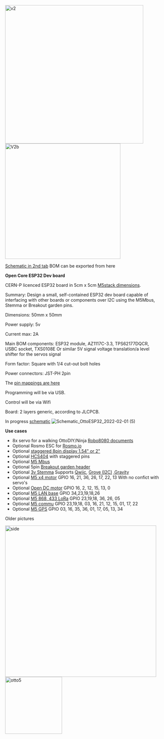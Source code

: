 <img width="447" alt="v2" src="https://user-images.githubusercontent.com/400875/151975925-141f34f4-bfb3-49a4-a934-d17ff00b97d6.png">
<img width="373" alt="V2b" src="https://user-images.githubusercontent.com/400875/151975964-5604d894-c7a4-4253-8fb4-9250efad506d.png">

[Schematic in 2nd tab](https://easyeda.com/editor#id=|cf28dd6a985d4901b4a220c4195efb63|8899d40f4e734017b47c859c78fa6371) BOM can be exported from here

**Open Core ESP32 Dev board**

CERN-P licenced ESP32 board  in 5cm x 5cm [M5stack dimensions](https://shop.m5stack.com/collections/stack-series).

Summary: Design a small, self-contained ESP32 dev board capable of interfacing with other boards or components over I2C using the M5Mbus, Stemma or Breakout garden pins.

Dimensions: 50mm x 50mm

Power supply: 5v 

Current max: 2A

Main BOM components: ESP32 module, AZ1117C-3.3, TPS62177DQCR, USBC socket, TXS0108E Or similar 5V signal voltage translation/a level shifter for the servos signal

Form factor: Square with 1/4 cut-out bolt holes

Power connectors: JST-PH 2pin

The [pin mappings are here](https://docs.google.com/spreadsheets/d/18HBvosVtXnOy4TjSlgeaK6NfCzJlY6rAayFWI3vbToo/htmlview)

Programming will be via USB.

Control will be via Wifi

Board: 2 layers generic, according to JLCPCB.

In progress [schematic](https://easyeda.com/editor#id=|cf28dd6a985d4901b4a220c4195efb63|8899d40f4e734017b47c859c78fa6371)
![Schematic_OttoESP32_2022-02-01 (5)](https://user-images.githubusercontent.com/400875/152006990-6e690cb6-8825-4a09-a319-a157a48f4662.png)




**Use cases**
- 8x servo for a walking OttoDIY/Ninja [Robo8080 documents](https://togetter.com/li/1374900) 
- Optional Rosmo ESC for [Rosmo.io](https://rosmo.io)
- Optional [staggered 8pin display 1.54" or 2"](http://www.lcdwiki.com/1.54inch_IPS_Module)
- Optional [HCS404](https://github.com/rosmo-robot/Rosmo_3D/issues/6) with staggered pins
- Optional [M5 Mbus](https://forum.m5stack.com/topic/360/m5stack-fire-pinout-leaflet)
- Optional 5pin [Breakout garden header](https://shop.pimoroni.com/collections/breakout-garden)
- Optional [3v Stemma](https://www.tomshardware.com/features/stemma-vs-qwiic-vs-grove-connectors) Supports [Qwiic](https://www.reddit.com/r/electronics/comments/8lhxwg/sparkfuns_qwiic_standard_for_modular_i2c_devices/), [Grove (I2C)](https://thepihut.com/products/qwiic-cable-grove-adapter-100mm) ,[Gravity](https://learn.adafruit.com/introducing-adafruit-stemma-qt/dfrobot-gravity)
- Optional [M5 x4 motor](https://docs.m5stack.com/en/module/lego_plus) GPIO 16, 21, 36, 26, 17, 22, 13 With no confict with servo's
- Optional [Open DC motor](https://github.com/tomorrow56/M5Stack_Motor_Driver/blob/master/M5_Moter_v02_schematics.pdf) GPIO 16, 2, 12, 15, 13, 0
- Optional [M5 LAN base](https://m5stack.oss-cn-shenzhen.aliyuncs.com/resource/docs/schematic/Bases/lan_base.pdf) GPIO 34,23,19,18,26
- Optional [M5 868, 433 LoRa](https://docs.m5stack.com/en/module/lora868) GPIO 23,19,18, 36, 26, 05
- Optional [M5 commu](https://docs.m5stack.com/en/module/commu) GPIO 23,19,18, 03, 16, 21, 12, 15, 01, 17, 22
- Optional [M5 GPS](https://docs.m5stack.com/en/module/gps) GPIO 03, 16, 35, 36, 01, 17, 05, 13, 34


Older pictures

<img width="489" alt="side" src="https://user-images.githubusercontent.com/400875/151074421-d22a6a05-58cb-4bdc-bd93-8d7e2470e1fe.png">


<img width="184" alt="otto5" src="https://user-images.githubusercontent.com/400875/150679018-b0bb5ad0-db5d-4c06-ad89-1fea6cc3b11b.png">

